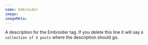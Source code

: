 ```yaml
---
name: Embroider
image:
imageMeta:
---
```

A description for the Embroider tag. If you delete this line it will say
`A collection of X posts` where the description should go.
